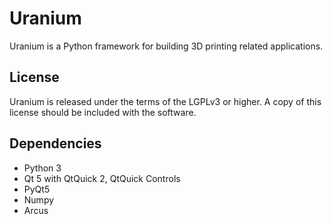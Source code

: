 Uranium
=======

Uranium is a Python framework for building 3D printing related applications.

License
------------
Uranium is released under the terms of the LGPLv3 or higher. A copy of this license should be included with the software.


Dependencies
------------
- Python 3
- Qt 5 with QtQuick 2, QtQuick Controls
- PyQt5
- Numpy
- Arcus
